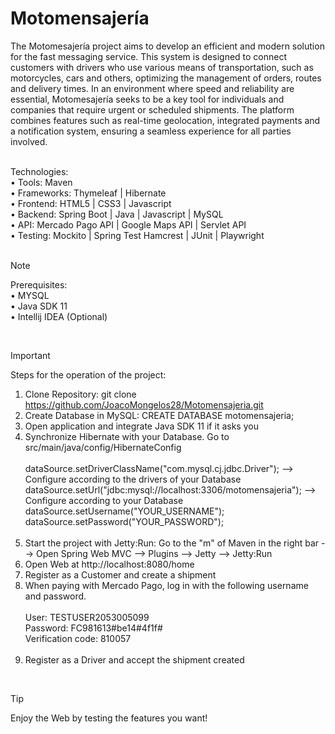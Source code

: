 # Motomensajería

The Motomesajería project aims to develop an efficient and modern solution for the fast messaging service. This system is designed to connect customers with drivers who use various means of transportation, such as motorcycles, cars and others, optimizing the management of orders, routes and delivery times. In an environment where speed and reliability are essential, Motomesajería seeks to be a key tool for individuals and companies that require urgent or scheduled shipments. The platform combines features such as real-time geolocation, integrated payments and a notification system, ensuring a seamless experience for all parties involved.<br><br>

Technologies:<br>
• Tools: Maven<br>
•	Frameworks: Thymeleaf | Hibernate<br>
•	Frontend: HTML5 | CSS3 | Javascript<br>
•	Backend: Spring Boot | Java | Javascript | MySQL<br>
•	API: Mercado Pago API | Google Maps API | Servlet API <br>
•	Testing: Mockito | Spring Test Hamcrest | JUnit | Playwright<br><br>

> [!NOTE]
> Prerequisites:<br>
> • MYSQL<br>
> • Java SDK 11<br>
> • Intellij IDEA (Optional)

<br>

> [!IMPORTANT]
>Steps for the operation of the project:
>1.	Clone Repository: git clone https://github.com/JoacoMongelos28/Motomensajeria.git
>2.	Create Database in MySQL: CREATE DATABASE motomensajeria;
>3. Open application and integrate Java SDK 11 if it asks you
>4.	Synchronize Hibernate with your Database. Go to src/main/java/config/HibernateConfig
><br><br>dataSource.setDriverClassName("com.mysql.cj.jdbc.Driver");   --> Configure according to the drivers of your Database<br>
>dataSource.setUrl("jdbc:mysql://localhost:3306/motomensajeria");  --> Configure according to your Database<br>
>dataSource.setUsername("YOUR_USERNAME");<br>
>dataSource.setPassword("YOUR_PASSWORD");<br><br>
>5.	Start the project with Jetty:Run: Go to the "m" of Maven in the right bar --> Open Spring Web MVC --> Plugins --> Jetty --> Jetty:Run
>6. Open Web at http://localhost:8080/home
>7.	Register as a Customer and create a shipment
>8.	When paying with Mercado Pago, log in with the following username and password.<br><br>
>User: TESTUSER2053005099<br>
>Password: FC981613#be14#4f1f#<br>
>Verification code: 810057<br><br>
>9.	Register as a Driver and accept the shipment created

<br>

> [!TIP]
> Enjoy the Web by testing the features you want!
